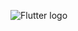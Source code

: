 ![Flutter logo](https://user-images.githubusercontent.com/100869012/208190187-84ec0ae0-e728-4c39-9b13-9bcd86bf7c43.png)

